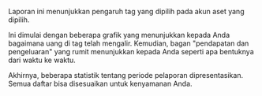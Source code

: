 Laporan ini menunjukkan pengaruh tag yang dipilih pada akun aset yang dipilih.

Ini dimulai dengan beberapa grafik yang menunjukkan kepada Anda bagaimana uang di tag telah mengalir. Kemudian, bagan "pendapatan dan pengeluaran" yang rumit menunjukkan kepada Anda seperti apa bentuknya dari waktu ke waktu.

Akhirnya, beberapa statistik tentang periode pelaporan dipresentasikan. Semua daftar bisa disesuaikan untuk kenyamanan Anda.